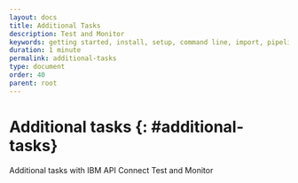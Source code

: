 ```yaml
---
layout: docs
title: Additional Tasks
description: Test and Monitor
keywords: getting started, install, setup, command line, import, pipeline, update, samples, help
duration: 1 minute
permalink: additional-tasks
type: document
order: 40
parent: root
---
```


# Additional tasks {: #additional-tasks}

Additional tasks with IBM API Connect Test and Monitor
